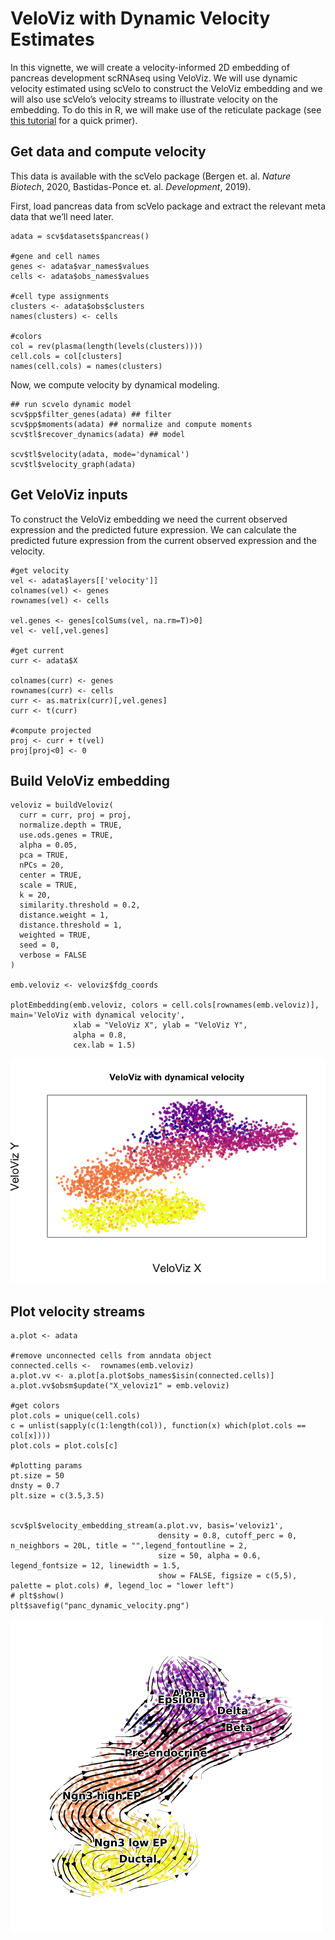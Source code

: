 VeloViz with Dynamic Velocity Estimates
=======================================

In this vignette, we will create a velocity-informed 2D embedding of
pancreas development scRNAseq using VeloViz. We will use dynamic
velocity estimated using scVelo to construct the VeloViz embedding and
we will also use scVelo’s velocity streams to illustrate velocity on the
embedding. To do this in R, we will make use of the reticulate package
(see [this
tutorial](https://jef.works/blog/2020/08/25/using-scvelo-in-R-using-reticulate/)
for a quick primer).

Get data and compute velocity
-----------------------------

This data is available with the scVelo package (Bergen et. al. *Nature
Biotech*, 2020, Bastidas-Ponce et. al. *Development*, 2019).  

First, load pancreas data from scVelo package and extract the relevant
meta data that we’ll need later.  

    adata = scv$datasets$pancreas()

    #gene and cell names 
    genes <- adata$var_names$values
    cells <- adata$obs_names$values

    #cell type assignments
    clusters <- adata$obs$clusters
    names(clusters) <- cells

    #colors 
    col = rev(plasma(length(levels(clusters))))
    cell.cols = col[clusters] 
    names(cell.cols) = names(clusters)

Now, we compute velocity by dynamical modeling.  

    ## run scvelo dynamic model
    scv$pp$filter_genes(adata) ## filter
    scv$pp$moments(adata) ## normalize and compute moments
    scv$tl$recover_dynamics(adata) ## model

    scv$tl$velocity(adata, mode='dynamical')
    scv$tl$velocity_graph(adata)

Get VeloViz inputs
------------------

To construct the VeloViz embedding we need the current observed
expression and the predicted future expression. We can calculate the
predicted future expression from the current observed expression and the
velocity.  

    #get velocity 
    vel <- adata$layers[['velocity']]
    colnames(vel) <- genes
    rownames(vel) <- cells

    vel.genes <- genes[colSums(vel, na.rm=T)>0] 
    vel <- vel[,vel.genes]

    #get current 
    curr <- adata$X 

    colnames(curr) <- genes
    rownames(curr) <- cells
    curr <- as.matrix(curr)[,vel.genes]
    curr <- t(curr)

    #compute projected 
    proj <- curr + t(vel)
    proj[proj<0] <- 0

Build VeloViz embedding
-----------------------

    veloviz = buildVeloviz(
      curr = curr, proj = proj,
      normalize.depth = TRUE,
      use.ods.genes = TRUE,
      alpha = 0.05,
      pca = TRUE,
      nPCs = 20,
      center = TRUE,
      scale = TRUE,
      k = 20, 
      similarity.threshold = 0.2,
      distance.weight = 1,
      distance.threshold = 1,
      weighted = TRUE,
      seed = 0,
      verbose = FALSE
    )

    emb.veloviz <- veloviz$fdg_coords

    plotEmbedding(emb.veloviz, colors = cell.cols[rownames(emb.veloviz)], main='VeloViz with dynamical velocity',
                  xlab = "VeloViz X", ylab = "VeloViz Y",
                  alpha = 0.8,
                  cex.lab = 1.5)

![](scVeloVignette_files/figure-markdown_strict/unnamed-chunk-20-1.png)

Plot velocity streams
---------------------

    a.plot <- adata

    #remove unconnected cells from anndata object
    connected.cells <-  rownames(emb.veloviz) 
    a.plot.vv <- a.plot[a.plot$obs_names$isin(connected.cells)]
    a.plot.vv$obsm$update("X_veloviz1" = emb.veloviz)

    #get colors 
    plot.cols = unique(cell.cols)
    c = unlist(sapply(c(1:length(col)), function(x) which(plot.cols == col[x])))
    plot.cols = plot.cols[c]

    #plotting params
    pt.size = 50
    dnsty = 0.7
    plt.size = c(3.5,3.5)


    scv$pl$velocity_embedding_stream(a.plot.vv, basis='veloviz1',
                                     density = 0.8, cutoff_perc = 0, n_neighbors = 20L, title = "",legend_fontoutline = 2,
                                     size = 50, alpha = 0.6, legend_fontsize = 12, linewidth = 1.5,
                                     show = FALSE, figsize = c(5,5), palette = plot.cols) #, legend_loc = "lower left")
    # plt$show()
    plt$savefig("panc_dynamic_velocity.png")

![](img/panc_dynamic_velocity.png)

